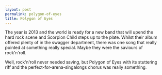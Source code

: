 ```yaml
---
layout: post
permalink: polygon-of-eyes
title: Polygon of Eyes
---
```

The year is 2013 and the world is ready for a new band that will upend the hard rock scene and Scorpion Child steps up to the plate. Whilst their album offered plenty of in the swagger department, there was one song that really pointed at something really special. Maybe they were the saviours of rock'n'roll.

Well, rock'n'roll never needed saving, but Polygon of Eyes with its stuttering riff and the perfect-for-arena-singalongs chorus was really something. 